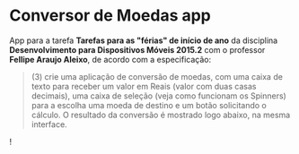 # Conversor de Moedas app

App para a tarefa **Tarefas para as "férias" de início de ano** da disciplina **Desenvolvimento para Dispositivos Móveis 2015.2** com o professor **Fellipe Araujo Aleixo**, de acordo com a especificação:

> (3) crie uma aplicação de conversão de moedas, com uma caixa de texto para receber um valor em Reais (valor com duas casas decimais), uma caixa de seleção (veja como funcionam os Spinners) para a escolha uma moeda de destino e um botão solicitando o cálculo. O resultado da conversão é mostrado logo abaixo, na mesma interface.

!
